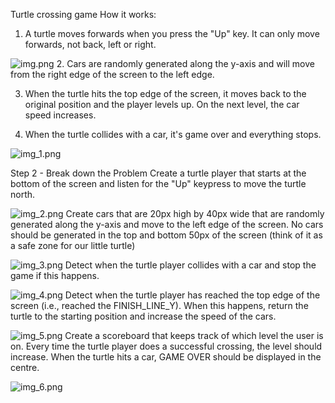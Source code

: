 Turtle crossing game 
How it works: 
1. A turtle moves forwards when you press the "Up" key. It can only move forwards, not back, left or right. 

![img.png](static/img.png)
2. Cars are randomly generated along the y-axis and will move from the right edge of the screen to the left edge.

3. When the turtle hits the top edge of the screen, it moves back to the original position and the player levels up. On the next level, the car speed increases.

4. When the turtle collides with a car, it's game over and everything stops.

![img_1.png](static/img_1.png)

Step 2 - Break down the Problem
Create a turtle player that starts at the bottom of the screen and listen for the "Up" keypress to move the turtle north.

![img_2.png](static/img_2.png)
Create cars that are 20px high by 40px wide that are randomly generated along the y-axis and move to the left edge of the screen. No cars should be generated in the top and bottom 50px of the screen (think of it as a safe zone for our little turtle)

![img_3.png](static/img_3.png)
Detect when the turtle player collides with a car and stop the game if this happens.

![img_4.png](static/img_4.png)
Detect when the turtle player has reached the top edge of the screen (i.e., reached the FINISH_LINE_Y). When this happens, return the turtle to the starting position and increase the speed of the cars.

![img_5.png](static/img_5.png)
Create a scoreboard that keeps track of which level the user is on. Every time the turtle player does a successful crossing, the level should increase. When the turtle hits a car, GAME OVER should be displayed in the centre.

![img_6.png](static/img_6.png)